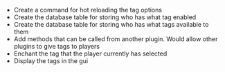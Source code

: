 - Create a command for hot reloading the tag options
- Create the database table for storing who has what tag enabled
- Create the database table for storing who has what tags available to them
- Add methods that can be called from another plugin. Would allow other plugins to give tags to players
- Enchant the tag that the player currently has selected
- Display the tags in the gui
